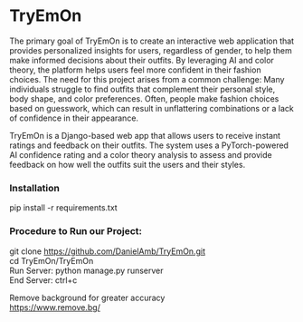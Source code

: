 # TryEmOn
The primary goal of TryEmOn is to create an interactive web application that provides personalized insights for users, regardless of gender, to help them make informed decisions about their outfits. By leveraging AI and color theory, the platform helps users feel more confident in their fashion choices. The need for this project arises from a common challenge: Many individuals struggle to find outfits that complement their personal style, body shape, and color preferences. Often, people make fashion choices based on guesswork, which can result in unflattering combinations or a lack of confidence in their appearance.

TryEmOn is a Django-based web app that allows users to receive instant ratings and feedback on their outfits. The system uses a PyTorch-powered AI confidence rating and a color theory analysis to assess and provide feedback on how well the outfits suit the users and their styles.

### Installation
pip install -r requirements.txt

### Procedure to Run our Project:
git clone https://github.com/DanielAmb/TryEmOn.git <br/>
cd TryEmOn/TryEmOn <br/>
Run Server: python manage.py runserver <br/>
End Server: ctrl+c <br/>

Remove background for greater accuracy <br/>
https://www.remove.bg/
